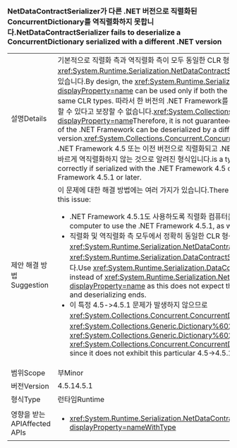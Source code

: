 ### <a name="netdatacontractserializer-fails-to-deserialize-a-concurrentdictionary-serialized-with-a-different-net-version"></a><span data-ttu-id="f062a-101">NetDataContractSerializer가 다른 .NET 버전으로 직렬화된 ConcurrentDictionary를 역직렬화하지 못합니다.</span><span class="sxs-lookup"><span data-stu-id="f062a-101">NetDataContractSerializer fails to deserialize a ConcurrentDictionary serialized with a different .NET version</span></span>

|   |   |
|---|---|
|<span data-ttu-id="f062a-102">설명</span><span class="sxs-lookup"><span data-stu-id="f062a-102">Details</span></span>|<span data-ttu-id="f062a-103">기본적으로 직렬화 측과 역직렬화 측이 모두 동일한 CLR 형식을 공유하는 경우에만 <xref:System.Runtime.Serialization.NetDataContractSerializer?displayProperty=name>을 사용할 수 있습니다.</span><span class="sxs-lookup"><span data-stu-id="f062a-103">By design, the <xref:System.Runtime.Serialization.NetDataContractSerializer?displayProperty=name> can be used only if both the serializing and deserializing ends share the same CLR types.</span></span> <span data-ttu-id="f062a-104">따라서 한 버전의 .NET Framework를 사용하여 직렬화된 개체를 다른 버전으로 역직렬화할 수 있다고 보장할 수 없습니다.<xref:System.Collections.Concurrent.ConcurrentDictionary%602?displayProperty=name></span><span class="sxs-lookup"><span data-stu-id="f062a-104">Therefore, it is not guaranteed that an object serialized with one version of the .NET Framework can be deserialized by a different version.<xref:System.Collections.Concurrent.ConcurrentDictionary%602?displayProperty=name></span></span> <span data-ttu-id="f062a-105">.NET Framework 4.5 또는 이전 버전으로 직렬화되고 .NET Framework 4.5.1 이상으로 역직렬화되면 올바르게 역직렬화하지 않는 것으로 알려진 형식입니다.</span><span class="sxs-lookup"><span data-stu-id="f062a-105">is a type that is known to not to deserialize correctly if serialized with the .NET Framework 4.5 or earlier and deserialized with the .NET Framework 4.5.1 or later.</span></span>|
|<span data-ttu-id="f062a-106">제안 해결 방법</span><span class="sxs-lookup"><span data-stu-id="f062a-106">Suggestion</span></span>|<span data-ttu-id="f062a-107">이 문제에 대한 해결 방법에는 여러 가지가 있습니다.</span><span class="sxs-lookup"><span data-stu-id="f062a-107">There are a number of possible work-arounds for this issue:</span></span><ul><li><span data-ttu-id="f062a-108">.NET Framework 4.5.1도 사용하도록 직렬화 컴퓨터를 업그레이드합니다.</span><span class="sxs-lookup"><span data-stu-id="f062a-108">Upgrade the serializing computer to use the .NET Framework 4.5.1, as well.</span></span></li><li><span data-ttu-id="f062a-109">직렬화 및 역직렬화 측 모두에서 정확히 동일한 CLR 형식이 필요하지 않으므로 <xref:System.Runtime.Serialization.NetDataContractSerializer?displayProperty=name> 대신 <xref:System.Runtime.Serialization.DataContractSerializer?displayProperty=name>을 사용합니다.</span><span class="sxs-lookup"><span data-stu-id="f062a-109">Use <xref:System.Runtime.Serialization.DataContractSerializer?displayProperty=name> instead of <xref:System.Runtime.Serialization.NetDataContractSerializer?displayProperty=name> as this does not expect the exact same CLR types at both serializing and deserializing ends.</span></span></li><li><span data-ttu-id="f062a-110">이 특정 4.5-&gt;4.5.1 문제가 발생하지 않으므로 <xref:System.Collections.Concurrent.ConcurrentDictionary%602?displayProperty=name> 대신 <xref:System.Collections.Generic.Dictionary%602?displayProperty=name>을 사용합니다.</span><span class="sxs-lookup"><span data-stu-id="f062a-110">Use <xref:System.Collections.Generic.Dictionary%602?displayProperty=name> instead of <xref:System.Collections.Concurrent.ConcurrentDictionary%602?displayProperty=name> since it does not exhibit this particular 4.5-&gt;4.5.1 break.</span></span></li></ul>|
|<span data-ttu-id="f062a-111">범위</span><span class="sxs-lookup"><span data-stu-id="f062a-111">Scope</span></span>|<span data-ttu-id="f062a-112">부</span><span class="sxs-lookup"><span data-stu-id="f062a-112">Minor</span></span>|
|<span data-ttu-id="f062a-113">버전</span><span class="sxs-lookup"><span data-stu-id="f062a-113">Version</span></span>|<span data-ttu-id="f062a-114">4.5.1</span><span class="sxs-lookup"><span data-stu-id="f062a-114">4.5.1</span></span>|
|<span data-ttu-id="f062a-115">형식</span><span class="sxs-lookup"><span data-stu-id="f062a-115">Type</span></span>|<span data-ttu-id="f062a-116">런타임</span><span class="sxs-lookup"><span data-stu-id="f062a-116">Runtime</span></span>|
|<span data-ttu-id="f062a-117">영향을 받는 API</span><span class="sxs-lookup"><span data-stu-id="f062a-117">Affected APIs</span></span>|<ul><li><xref:System.Runtime.Serialization.NetDataContractSerializer.Deserialize(System.IO.Stream)?displayProperty=nameWithType></li></ul>|


